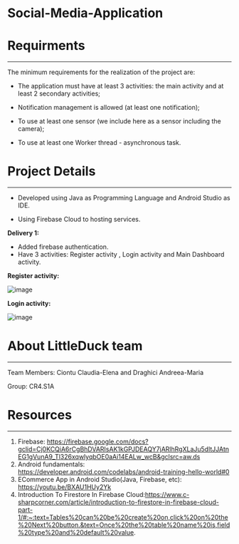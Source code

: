 # Social-Media-Application

# Requirments
-----------------
The minimum requirements for the realization of the project are:

- The application must have at least 3 activities: the main activity and at least 2 secondary activities;

- Notification management is allowed (at least one notification);

- To use at least one sensor (we include here as a sensor including the camera);

- To use at least one Worker thread - asynchronous task.

# Project Details
-------------------

- Developed using Java as Programming Language and Android Studio as IDE.

- Using Firebase Cloud to hosting services.

**Delivery 1:**

- Added firebase authentication.
- Have 3 activities: Register activity , Login activity and Main Dashboard activity.

**Register activity:**

![image](https://user-images.githubusercontent.com/72825756/224486492-39670a0b-7d50-47a4-a984-f65568a43c26.png)

**Login activity:**

![image](https://user-images.githubusercontent.com/72825756/224486576-1f9b830c-47c8-415d-9140-ad91521aca80.png)


# About LittleDuck team
---------------------------
Team Members: Ciontu Claudia-Elena and Draghici Andreea-Maria

Group: CR4.S1A

# Resources
---------
1. Firebase: https://firebase.google.com/docs?gclid=Cj0KCQiA6rCgBhDVARIsAK1kGPJDEAQY7jARlhRgXLaJu5dltJJAtnEG1gVunA9_Tl326xqwlyqbOE0aAi14EALw_wcB&gclsrc=aw.ds
2. Android fundamentals: https://developer.android.com/codelabs/android-training-hello-world#0
3. ECommerce App in Android Studio(Java, Firebase, etc): https://youtu.be/BXAU1HUy2Yk
4. Introduction To Firestore In Firebase Cloud:https://www.c-sharpcorner.com/article/introduction-to-firestore-in-firebase-cloud-part-1/#:~:text=Tables%20can%20be%20create%20on,click%20on%20the%20Next%20button.&text=Once%20the%20table%20name%20is,field%20type%20and%20default%20value.
